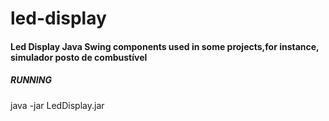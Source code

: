 # led-display
<h4>Led Display Java Swing components used in some projects,for instance, simulador posto de combustível </h4>

<h5>RUNNING</h5>
java -jar LedDisplay.jar
